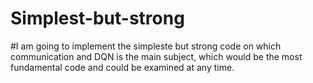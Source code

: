 # Simplest-but-strong

#I am going to implement the simpleste but strong code on which communication and DQN is the main subject, 
which would be the most fundamental code and could be examined at any time.